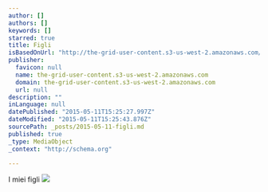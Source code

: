 ```yaml
---
author: []
authors: []
keywords: []
starred: true
title: Figli
isBasedOnUrl: "http://the-grid-user-content.s3-us-west-2.amazonaws.com/a6fe67a4-9870-4bac-b0b9-38df4e7bc565.jpg"
publisher:
  favicon: null
  name: the-grid-user-content.s3-us-west-2.amazonaws.com
  domain: the-grid-user-content.s3-us-west-2.amazonaws.com
  url: null
description: ""
inLanguage: null
datePublished: "2015-05-11T15:25:27.997Z"
dateModified: "2015-05-11T15:25:43.876Z"
sourcePath: _posts/2015-05-11-figli.md
published: true
_type: MediaObject
_context: "http://schema.org"

---
```

I miei figli
![](http://the-grid-user-content.s3-us-west-2.amazonaws.com/a6fe67a4-9870-4bac-b0b9-38df4e7bc565.jpg)